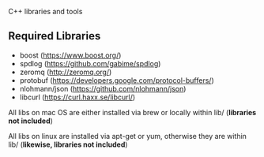 C++ libraries and tools

Required Libraries
--
* boost (https://www.boost.org/) 
* spdlog (https://github.com/gabime/spdlog)
* zeromq (http://zeromq.org/)
* protobuf (https://developers.google.com/protocol-buffers/)
* nlohmann/json (https://github.com/nlohmann/json)
* libcurl (https://curl.haxx.se/libcurl/)

All libs on mac OS are either installed via brew or locally within lib/ 
(**libraries not included**)

All libs on linux are installed via apt-get or yum, otherwise they are
within lib/ (**likewise, libraries not included**)
